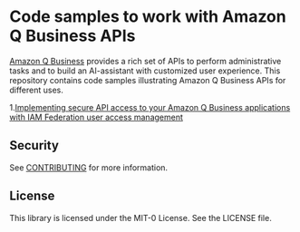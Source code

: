 # Code samples to work with Amazon Q Business APIs

[Amazon Q Business](https://docs.aws.amazon.com/amazonq/latest/qbusiness-ug/what-is.html) provides a rich set of APIs to perform administrative tasks and to build an AI-assistant with customized user experience. This repository contains code samples illustrating Amazon Q Business APIs for different uses.

1.[Implementing secure API access to your Amazon Q Business applications with IAM Federation user access management](iam-federation-samples) 

## Security

See [CONTRIBUTING](CONTRIBUTING.md#security-issue-notifications) for more information.

## License

This library is licensed under the MIT-0 License. See the LICENSE file.

